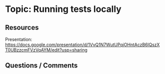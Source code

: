 # Topic: Running tests locally

## Resources

Presentation: https://docs.google.com/presentation/d/1VvQ1N7WutUPqjOHntAczB6lQszXT0UBzzcmFVzVqAYM/edit?usp=sharing

## Questions / Comments
